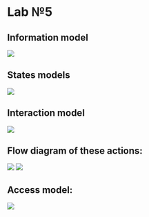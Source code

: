 # Lab №5

## Information model
![](https://cloud.githubusercontent.com/assets/20731675/26600589/4dc382fe-4585-11e7-8397-db04c54717e9.png)

## States models
![](https://cloud.githubusercontent.com/assets/20731675/26630451/6525a87a-460f-11e7-8cfd-e30f3c2ed863.png)

## Interaction model
![](https://cloud.githubusercontent.com/assets/20731675/26631697/ef88f832-4614-11e7-85c0-b363f47b724e.png)

## Flow diagram of these actions:
![](https://cloud.githubusercontent.com/assets/20731675/26757505/ff9f849e-48c5-11e7-80ac-5c44ba2d77b1.png)
![](https://cloud.githubusercontent.com/assets/20731675/26634190/7fda3b40-461e-11e7-8af4-a3cb09c2db74.png)

## Access model:
![](https://cloud.githubusercontent.com/assets/20731675/26760960/1fbdc67e-492e-11e7-9808-96c2e628305f.png)
